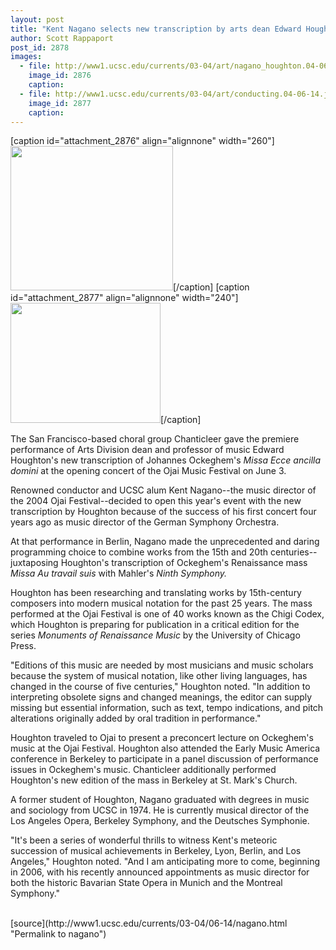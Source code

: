 ```yaml
---
layout: post
title: "Kent Nagano selects new transcription by arts dean Edward Houghton to open Ojai Music Festival"
author: Scott Rappaport
post_id: 2878
images:
  - file: http://www1.ucsc.edu/currents/03-04/art/nagano_houghton.04-06-14.jpg
    image_id: 2876
    caption: 
  - file: http://www1.ucsc.edu/currents/03-04/art/conducting.04-06-14.jpg
    image_id: 2877
    caption: 
---
```


[caption id="attachment_2876" align="alignnone" width="260"]<a href="http://localhost/mysite/wp-content/uploads/2004/06/nagano_houghton.04-06-14.jpg"><img class="size-full wp-image-2876" src="http://localhost/mysite/wp-content/uploads/2004/06/nagano_houghton.04-06-14.jpg" alt="" width="260" height="231" /></a>[/caption]
[caption id="attachment_2877" align="alignnone" width="240"]<a href="http://localhost/mysite/wp-content/uploads/2004/06/conducting.04-06-14.jpg"><img class="size-full wp-image-2877" src="http://localhost/mysite/wp-content/uploads/2004/06/conducting.04-06-14.jpg" alt="" width="240" height="192" /></a>[/caption]
<p>
  The San Francisco-based choral group Chanticleer gave the premiere performance of Arts Division dean and professor of music Edward Houghton's new transcription of Johannes Ockeghem's <i>Missa Ecce ancilla domini</i> at the opening concert of the Ojai Music Festival on June 3.
</p>
<p>
  Renowned conductor and UCSC alum Kent Nagano--the music director of the 2004 Ojai Festival--decided to open this year's event with the new transcription by Houghton because of the success of his first concert four years ago as music director of the German Symphony Orchestra.
</p>
<p>
  At that performance in Berlin, Nagano made the unprecedented and daring programming choice to combine works from the 15th and 20th centuries--juxtaposing Houghton's transcription of Ockeghem's Renaissance mass <i>Missa Au travail suis</i> with Mahler's <i>Ninth Symphony.</i><br>
</p>
<p>
  Houghton has been researching and translating works by 15th-century composers into modern musical notation for the past 25 years. The mass performed at the Ojai Festival is one of 40 works known as the Chigi Codex, which Houghton is preparing for publication in a critical edition for the series <i>Monuments of Renaissance Music</i> by the University of Chicago Press.<br>
</p>
<p>
  "Editions of this music are needed by most musicians and music scholars because the system of musical notation, like other living languages, has changed in the course of five centuries," Houghton noted. "In addition to interpreting obsolete signs and changed meanings, the editor can supply missing but essential information, such as text, tempo indications, and pitch alterations originally added by oral tradition in performance."<br>
</p>
<p>
  Houghton traveled to Ojai to present a preconcert lecture on Ockeghem's music at the Ojai Festival. Houghton also attended the Early Music America conference in Berkeley to participate in a panel discussion of performance issues in Ockeghem's music. Chanticleer additionally performed Houghton's new edition of the mass in Berkeley at St. Mark's Church.<br>
</p>
<p>
  A former student of Houghton, Nagano graduated with degrees in music and sociology from UCSC in 1974. He is currently musical director of the Los Angeles Opera, Berkeley Symphony, and the Deutsches Symphonie.<br>
</p>
<p>
  "It's been a series of wonderful thrills to witness Kent's meteoric succession of musical achievements in Berkeley, Lyon, Berlin, and Los Angeles," Houghton noted. "And I am anticipating more to come, beginning in 2006, with his recently announced appointments as music director for both the historic Bavarian State Opera in Munich and the Montreal Symphony."<br>
  <br>
</p>
[source](http://www1.ucsc.edu/currents/03-04/06-14/nagano.html "Permalink to nagano")
